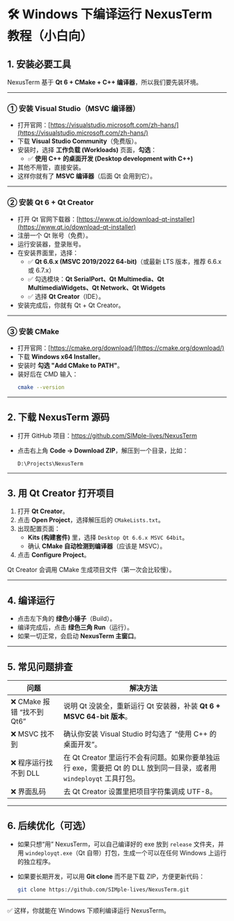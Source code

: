 # 🛠 Windows 下编译运行 NexusTerm 教程（小白向）

## 1. 安装必要工具

NexusTerm 基于 **Qt 6 + CMake + C++ 编译器**，所以我们要先装环境。

---

### ① 安装 Visual Studio（MSVC 编译器）
- 打开官网：[https://visualstudio.microsoft.com/zh-hans/](https://visualstudio.microsoft.com/zh-hans/)  
- 下载 **Visual Studio Community**（免费版）。  
- 安装时，选择 **工作负载 (Workloads)** 页面，**勾选**：  
  - ✅ **使用 C++ 的桌面开发 (Desktop development with C++)**  
- 其他不用管，直接安装。  
- 这样你就有了 **MSVC 编译器**（后面 Qt 会用到它）。

---

### ② 安装 Qt 6 + Qt Creator
- 打开 Qt 官网下载器：[https://www.qt.io/download-qt-installer](https://www.qt.io/download-qt-installer)  
- 注册一个 Qt 账号（免费）。  
- 运行安装器，登录账号。  
- 在安装界面里，选择：  
  - ✅ **Qt 6.6.x (MSVC 2019/2022 64-bit)**（或最新 LTS 版本，推荐 6.6.x 或 6.7.x）  
  - ✅ 勾选模块：**Qt SerialPort、Qt Multimedia、Qt MultimediaWidgets、Qt Network、Qt Widgets**  
  - ✅ 选择 **Qt Creator**（IDE）。  
- 安装完成后，你就有 Qt + Qt Creator。

---

### ③ 安装 CMake
- 打开官网：[https://cmake.org/download/](https://cmake.org/download/)  
- 下载 **Windows x64 Installer**。  
- 安装时 **勾选 "Add CMake to PATH"**。  
- 装好后在 CMD 输入：  
  ```bash
  cmake --version

------

## 2. 下载 NexusTerm 源码

- 打开 GitHub 项目：https://github.com/SIMple-lives/NexusTerm

- 点击右上角 **Code → Download ZIP**，解压到一个目录，比如：

  ```
  D:\Projects\NexusTerm
  ```

------

## 3. 用 Qt Creator 打开项目

1. 打开 **Qt Creator**。
2. 点击 **Open Project**，选择解压后的 `CMakeLists.txt`。
3. 出现配置页面：
   - **Kits (构建套件)** 里，选择 `Desktop Qt 6.6.x MSVC 64bit`。
   - 确认 **CMake 自动检测到编译器**（应该是 MSVC）。
4. 点击 **Configure Project**。

Qt Creator 会调用 CMake 生成项目文件（第一次会比较慢）。

------

## 4. 编译运行

- 点击左下角的 **绿色小锤子**（Build）。
- 编译完成后，点击 **绿色三角 Run**（运行）。
- 如果一切正常，会启动 **NexusTerm 主窗口**。

------

## 5. 常见问题排查

| 问题                      | 解决方法                                                     |
| ------------------------- | ------------------------------------------------------------ |
| ❌ CMake 报错 “找不到 Qt6” | 说明 Qt 没装全，重新运行 Qt 安装器，补装 **Qt 6 + MSVC 64-bit 版本**。 |
| ❌ MSVC 找不到             | 确认你安装 Visual Studio 时勾选了 “使用 C++ 的桌面开发”。    |
| ❌ 程序运行找不到 DLL      | 在 Qt Creator 里运行不会有问题。如果你要单独运行 exe，需要把 Qt 的 DLL 放到同一目录，或者用 `windeployqt` 工具打包。 |
| ❌ 界面乱码                | 去 Qt Creator 设置里把项目字符集调成 UTF-8。                 |

------

## 6. 后续优化（可选）

- 如果只想“用” NexusTerm，可以自己编译好的 exe 放到 `release` 文件夹，并用 `windeployqt.exe`（Qt 自带）打包，生成一个可以在任何 Windows 上运行的独立程序。

- 如果要长期开发，可以用 **Git clone** 而不是下载 ZIP，方便更新代码：

  ```bash
  git clone https://github.com/SIMple-lives/NexusTerm.git
  ```

------

✅ 这样，你就能在 Windows 下顺利编译运行 NexusTerm。

